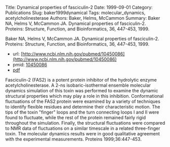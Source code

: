 Title: Dynamical properties of fasciculin-2
Date: 1999-09-01
Category: Publications
Slug: baker1999dynamical
Tags: molecular_dynamics, acetylcholinesterase
Authors: Baker, Helms, McCammon
Summary: Baker NA, Helms V, McCammon JA. Dynamical properties of fasciculin-2. Proteins: Structure, Function, and Bioinformatics, 36, 447-453, 1999. 

Baker NA, Helms V, McCammon JA. Dynamical properties of fasciculin-2. Proteins: Structure, Function, and Bioinformatics, 36, 447-453, 1999. 

* url: [http://www.ncbi.nlm.nih.gov/pubmed/10450086](http://www.ncbi.nlm.nih.gov/pubmed/10450086)
* pmid: [10450086](10450086)
* [pdf](http://sobolevnrm.github.io/papers/baker1999dynamical.pdf)

Fasciculin-2 (FAS2) is a potent protein inhibitor of the hydrolytic enzyme acetylcholinesterase. A 2-ns isobaric-isothermal ensemble molecular dynamics simulation of this toxin was performed to examine the dynamic structural properties which may play a role in this inhibition. Conformational fluctuations of the FAS2 protein were examined by a variety of techniques to identify flexible residues and determine their characteristic motion. The tips of the toxin "finger" loops and the turn connecting loops I and II were found to fluctuate, while the rest of the protein remained fairly rigid throughout the simulation. Finally, the structural fluctuations were compared to NMR data of fluctuations on a similar timescale in a related three-finger toxin. The molecular dynamics results were in good qualitative agreement with the experimental measurements. Proteins 1999;36:447-453.
